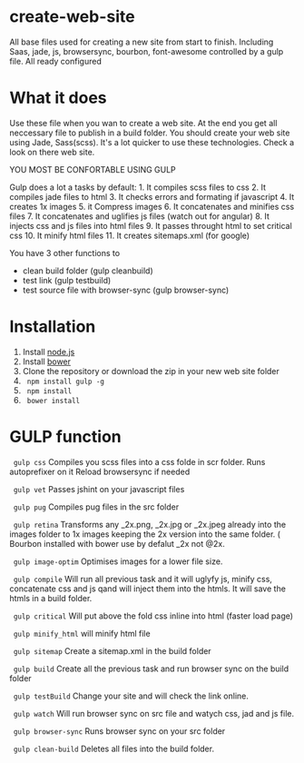 # create-web-site
All base files used for creating a new site from start to finish. Including Saas, jade, js, browsersync, bourbon, font-awesome controlled by a gulp file. All ready configured

# What it does
Use these file when you wan to create a web site. At the end you get all neccessary file to publish in a build folder. You should create your web site using Jade, Sass(scss). It's a lot quicker to use these technologies. Check a look on there web site.

YOU MOST BE CONFORTABLE USING GULP

Gulp does a lot a tasks by default:
	1. It compiles scss files to css
    2. It compiles jade files to html
    3. It checks errors and formating if javascript
    4. It creates 1x images
    5. it Compress images
    6. It concatenates and minifies css files
    7. It concatenates and uglifies js files (watch out for angular)
    8. It injects css and js files into html files
    9. It passes throught html to set critical css
   10. It minify html files
   11. It creates sitemaps.xml (for google)

You have 3 other functions to
- clean build folder (gulp cleanbuild)
- test link (gulp testbuild)
- test source file with browser-sync (gulp browser-sync)

# Installation

  1. Install [node.js](https://nodejs.org/en/ "Node.js")
  2. Install [bower](https://bower.io "Bower")
  3. Clone the repository or download the zip in your new web site folder
  4. ``` npm install gulp -g```
  5. ``` npm install```
  6. ``` bower install```


# GULP function

``` gulp css```
Compiles you scss files into a css folde in scr folder.
Runs autoprefixer on it
Reload browsersync if needed

``` gulp vet```
Passes jshint on your javascript files

``` gulp pug```
Compiles pug files in the src folder

``` gulp retina```
Transforms any _2x.png, _2x.jpg or _2x.jpeg already into the images folder to 1x images keeping the 2x version into the same folder. ( Bourbon installed with bower use by defalut _2x not @2x.

``` gulp image-optim```
Optimises images for a lower file size.


``` gulp compile```
Will run all previous task and it will uglyfy js, minify css, concatenate css and js qand will inject them into the htmls. It will save the htmls in a build folder.

``` gulp critical```
Will put above the fold css inline into html (faster load page)

``` gulp minify_html```
will minify html file

``` gulp sitemap```
Create a sitemap.xml in the build folder

``` gulp build```
Create all the previous task and run browser sync on the build folder

``` gulp testBuild```
Change your site and will check the link online.

``` gulp watch```
Will run browser sync on src file and watych css, jad and js file.

``` gulp browser-sync```
Runs browser sync on your src folder

``` gulp clean-build```
Deletes all files into the build folder.
